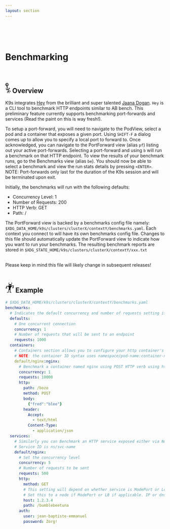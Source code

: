 ```yaml
---
layout: section
---
```


<i class="icon fas fa-tachometer-alt fa-7x"></i>

<br/>
<br/>
<br/>

# Benchmarking

<br/>

## <img src="/assets/sections/overview.png" width="auto" height="32"/> Overview

K9s integrates [Hey](https://github.com/rakyll/hey) from the brilliant and super talented [Jaana Dogan](https://github.com/rakyll). `Hey` is a CLI tool to benchmark HTTP endpoints similar to AB bench. This preliminary feature currently supports benchmarking port-forwards and services (Read the paint on this is way fresh!).

To setup a port-forward, you will need to navigate to the PodView, select a pod and a container that exposes a given port. Using `SHIFT-F` a dialog comes up to allow you to specify a local port to forward to. Once acknowledged, you can navigate to the PortForward view (alias `pf`) listing out your active port-forwards. Selecting a port-forward and using `b` will run a benchmark on that HTTP endpoint. To view the results of your benchmark runs, go to the Benchmarks view (alias `be`). You should now be able to select a benchmark and view the run stats details by pressing `<ENTER>`. NOTE: Port-forwards only last for the duration of the K9s session and will be terminated upon exit.

Initially, the benchmarks will run with the following defaults:

* Concurrency Level: 1
* Number of Requests: 200
* HTTP Verb: GET
* Path: /

The PortForward view is backed by a benchmarks config file namely: `$XDG_DATA_HOME/k9s/clusters/clusterX/contextY/benchmarks.yaml`. Each context you connect to will have its own benchmarks config file. Changes to this file should automatically update the PortForward view to indicate how you want to run your benchmarks.
The resulting benchmark reports are stored in `$XDG_STATE_HOME/k9s/clusters/clusterX/contextY/xxx.txt`

<br/>
<div class="note">
  <i class="fas fa-skull"></i> Please keep in mind this file will likely change in subsequent releases!
</div>

<br/>

## <img src="/assets/sections/examples.png" width="auto" height="32"/> Example

```yaml
# $XDG_DATA_HOME/k9s/clusters/clusterX/contextY/benchmarks.yaml
benchmarks:
  # Indicates the default concurrency and number of requests setting if a container or service rule does not match.
  defaults:
    # One concurrent connection
    concurrency: 1
    # Number of requests that will be sent to an endpoint
    requests: 1000
  containers:
    # Containers section allows you to configure your http container's endpoints and benchmarking settings.
    # NOTE: the container ID syntax uses namespace/pod-name:container-name
    default/nginx:nginx:
      # Benchmark a container named nginx using POST HTTP verb using http://localhost:port/bozo URL and headers.
      concurrency: 1
      requests: 10000
      http:
        path: /bozo
        method: POST
        body:
          {"fred":"blee"}
        header:
          Accept:
            - text/html
          Content-Type:
            - application/json
  services:
    # Similarly you can Benchmark an HTTP service exposed either via NodePort, LoadBalancer types.
    # Service ID is ns/svc-name
    default/nginx:
      # Set the concurrency level
      concurrency: 5
      # Number of requests to be sent
      requests: 500
      http:
        method: GET
        # This setting will depend on whether service is ModePort or LoadBalancer. NodePort may require vendor port tunneling setting.
        # Set this to a node if ModePort or LB if applicable. IP or dns name.
        host: 1.2.3.4
        path: /bumblebeetuna
      auth:
        user: jean-baptiste-emmanuel
        password: Zorg!
```
